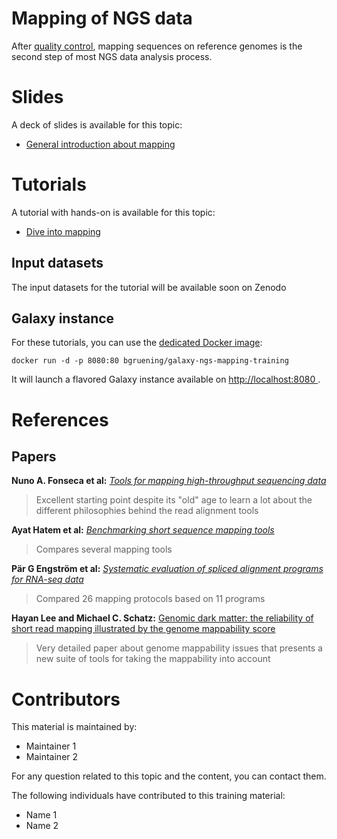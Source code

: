 Mapping of NGS data
===================

After [quality control](../NGS-QC/README.md), mapping sequences on reference genomes is the second step of most NGS data analysis process.

# Slides

A deck of slides is available for this topic:

- [General introduction about mapping](http://galaxyproject.github.io/training-material/NGS-mapping/slides/)

# Tutorials

A tutorial with hands-on is available for this topic:

- [Dive into mapping](http://galaxyproject.github.io/training-material//NGS-mapping/tutorials/dive_into_mapping)

## Input datasets

The input datasets for the tutorial will be available soon on Zenodo

## Galaxy instance

For these tutorials, you can use the [dedicated Docker image](docker/README.md):

```
docker run -d -p 8080:80 bgruening/galaxy-ngs-mapping-training
```

It will launch a flavored Galaxy instance available on
[http://localhost:8080 ](http://localhost:8080).

# References

## Papers

**Nuno A. Fonseca et al:** [*Tools for mapping high-throughput sequencing data*](http://bioinformatics.oxfordjournals.org/content/28/24/3169.full)

> Excellent starting point despite its "old" age to learn a lot about the different philosophies behind the read alignment tools

**Ayat Hatem et al:** [*Benchmarking short sequence mapping tools*](http://bmcbioinformatics.biomedcentral.com/articles/10.1186/1471-2105-14-184)

> Compares several mapping tools

**Pär G Engström et al:** [*Systematic evaluation of spliced alignment programs for RNA-seq data*](http://www.nature.com/nmeth/journal/v10/n12/full/nmeth.2722.html)

> Compared 26 mapping protocols based on 11 programs

**Hayan Lee and Michael C. Schatz:** [Genomic dark matter: the reliability of short read mapping illustrated by the genome mappability score](http://bioinformatics.oxfordjournals.org/content/28/16/2097.short)

> Very detailed paper about genome mappability issues that presents a new suite of tools for taking the mappability into account

# Contributors

This material is maintained by:

- Maintainer 1
- Maintainer 2

For any question related to this topic and the content, you can contact them.

The following individuals have contributed to this training material:

- Name 1
- Name 2
